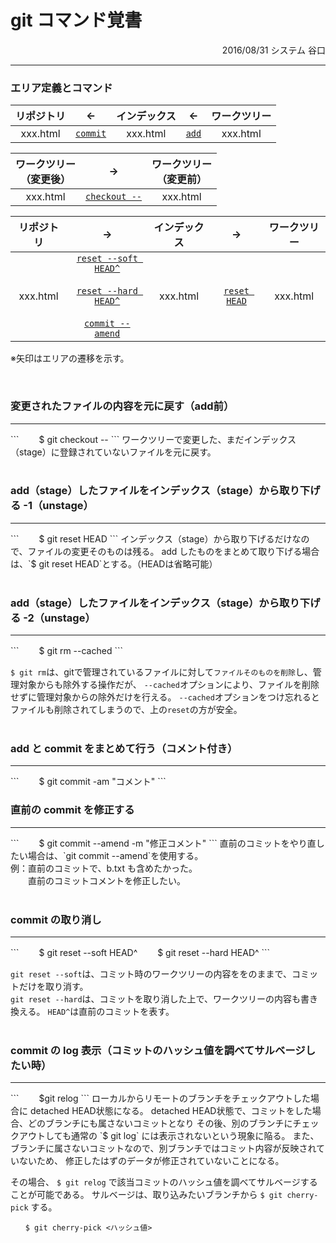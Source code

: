 <link href="style.css" rel="stylesheet"></link>

# git コマンド覚書

<div style="text-align: right">2016/08/31 システム 谷口</div>

***
### エリア定義とコマンド
|リポジトリ|←|インデックス|←|ワークツリー|
|:--:|:--:|:--:|:--:|:--:|
|xxx.html|[`commit`](#commit)|xxx.html|[`add`](#commit)|xxx.html|


|ワークツリー<br />（変更後）|→|ワークツリー<br />（変更前）|
|:--:|:--:|:--:|
|xxx.html|[`checkout --`](#checkout)|xxx.html|


|リポジトリ|→|インデックス|→|ワークツリー|
|:--:|:--:|:--:|:--:|:--:|
|xxx.html|[`reset --soft HEAD^`](#softhard)<br /><br />[`reset --hard HEAD^`](#softhard)<br /><br />[`commit --amend`](#amend)|xxx.html|[`reset HEAD`](#reset)|xxx.html|
※矢印はエリアの遷移を示す。<br />

<br />

### <a name="checkout">変更されたファイルの内容を元に戻す（add前）
<hr>
```
　　$ git checkout -- <file名>
```
ワークツリーで変更した、まだインデックス（stage）に登録されていないファイルを元に戻す。
<br />
<br />

### <a name="reset">add（stage）したファイルをインデックス（stage）から取り下げる -1（unstage）
<hr>
```
　　$ git reset HEAD <file名>
```
インデックス（stage）から取り下げるだけなので、ファイルの変更そのものは残る。
add したものをまとめて取り下げる場合は、`$ git reset HEAD`とする。（HEADは省略可能）
<br />
<br />

### add（stage）したファイルをインデックス（stage）から取り下げる -2（unstage）
<hr>
```
　　$ git rm --cached <file名>
```


`$ git rm`は、gitで管理されているファイルに対して`ファイルそのものを削除`し、管理対象からも除外する操作だが、
`--cached`オプションにより、ファイルを削除せずに管理対象からの除外だけを行える。
`--cached`オプションをつけ忘れるとファイルも削除されてしまうので、上の`reset`の方が安全。
<br />
<br />

### <a name="commit">add と commit をまとめて行う（コメント付き）
<hr>
```
　　$ git commit -am "コメント"
```
<br />

### <a name="amend">直前の commit を修正する
<hr>
```
　　$ git commit --amend -m "修正コメント"
```
直前のコミットをやり直したい場合は、`git commit --amend`を使用する。<br />
例：直前のコミットで、b.txt も含めたかった。<br />
　　直前のコミットコメントを修正したい。
<br />
<br />

### <a name="softhard">commit の取り消し
<hr>
```
　　$ git reset --soft HEAD^
　　$ git reset --hard HEAD^
```

`git reset --soft`は、コミット時のワークツリーの内容ををのままで、コミットだけを取り消す。<br />
`git reset --hard`は、コミットを取り消した上で、ワークツリーの内容も書き換える。
`HEAD^`は直前のコミットを表す。
<br />
<br />

### commit の log 表示（コミットのハッシュ値を調べてサルベージしたい時）
<hr>
```
　　$git relog
```
ローカルからリモートのブランチをチェックアウトした場合に detached HEAD状態になる。
detached HEAD状態で、コミットをした場合、どのブランチにも属さないコミットとなり
その後、別のブランチにチェックアウトしても通常の `$ git log` には表示されないという現象に陥る。
また、ブランチに属さないコミットなので、別ブランチではコミット内容が反映されていないため、
修正したはずのデータが修正されていないことになる。

その場合、 `$ git relog` で該当コミットのハッシュ値を調べてサルベージすることが可能である。
サルベージは、取り込みたいブランチから `$ git cherry-pick` する。

```
　　$ git cherry-pick <ハッシュ値>
```
<br />
